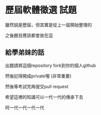 # 歷屆軟體徵選 試題

雖然說是歷屆，但其實是從上一屆開始整理的

之後題目應該都會放在這

## 給學弟妹的話

出題請將這個repository fork到你的個人github

然後記得開成private喔 (非常重要)

然後等考試完再提交pull request

希望這裡的知識可以一代一代的傳承下去

阿一代一代一代一代

